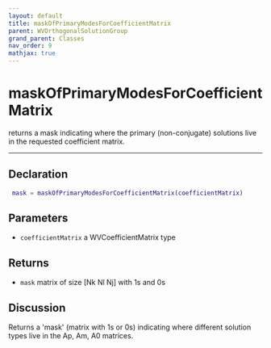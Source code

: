 ```yaml
---
layout: default
title: maskOfPrimaryModesForCoefficientMatrix
parent: WVOrthogonalSolutionGroup
grand_parent: Classes
nav_order: 9
mathjax: true
---
```


#  maskOfPrimaryModesForCoefficientMatrix

returns a mask indicating where the primary (non-conjugate) solutions live in the requested coefficient matrix.


---

## Declaration
```matlab
 mask = maskOfPrimaryModesForCoefficientMatrix(coefficientMatrix)
```
## Parameters
+ `coefficientMatrix`  a WVCoefficientMatrix type

## Returns
+ `mask`  matrix of size [Nk Nl Nj] with 1s and 0s

## Discussion

  Returns a 'mask' (matrix with 1s or 0s) indicating where
  different solution types live in the Ap, Am, A0 matrices.
 
        

